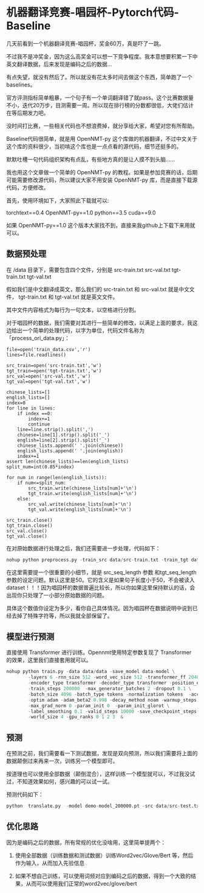 # 机器翻译竞赛-唱园杯-Pytorch代码-Baseline

几天前看到一个机器翻译竞赛-唱园杯，奖金60万，真是吓了一跳。

不过我不是冲奖金，因为这么高奖金可以想一下竞争程度。我本意想要积累一下中英文翻译数据，后来发现是编码之后的数据...

有点失望，就没有然后了。所以就没有花太多时间去做这个东西，简单跑了一个baselines。

官方评测指标简单粗暴，一个句子有一个单词翻译错了就pass。这个比赛数据量不小，迭代20万步，目测需要一周。所以现在排行榜的分数都很低，大佬们估计在等后期发力吧。

没时间打比赛，一些相关代码也不想浪费掉，就分享给大家，希望对您有所帮助。

Baseline代码很简单，就是用 OpenNMT-py 这个库做的机器翻译，不过中文关于这个库的资料很少，当初啃这个库也是一点点看的源代码，细节还挺多的。

默默吐槽一句代码组织架构有点乱，有些地方真的是让人摸不到头脑......

我也用这个文章做一个简单的 OpenNMT-py 的教程。如果是参加竞赛的话，后期可能需要修改源代码，所以建议大家不用安装 OpenNMT-py 库，而是直接下载源代码，方便修改。

首先，使用环境如下，大家照此下载就可以:

torchtext==0.4
OpenNMT-py==1.0
python==3.5
cuda==9.0

如果 OpenNMT-py==1.0 这个版本大家找不到，直接来我github上下载下来用就可以。

## 数据预处理

在 /data 目录下，需要包含四个文件，分别是 src-train.txt  src-val.txt  tgt-train.txt  tgt-val.txt

假如我们是中文翻译成英文，那么我们的 src-train.txt 和 src-val.txt 就是中文文件， tgt-train.txt  和 tgt-val.txt 就是英文文件。

其中文件内容格式为每行为一句文本，以空格进行分割。

对于唱园杯的数据，我们需要对其进行一些简单的修改，以满足上面的要求，我这边给出一个简单的处理代码，以字为单位，代码文件名称为「process_ori_data.py」：

```pyth9on
file=open('train_data.csv','r')
lines=file.readlines()

src_train=open('src-train.txt','w')
tgt_train=open('tgt-train.txt','w')
src_val=open('src-val.txt','w')
tgt_val=open('tgt-val.txt','w')

chinese_lists=[]
english_lists=[]
index=0
for line in lines:
    if index ==0:
        index+=1
        continue
    line=line.strip().split(',')
    chinese=line[1].strip().split('_')
    english=line[2].strip().split('_')
    chinese_lists.append(' '.join(chinese))
    english_lists.append(' '.join(english))
    index+=1
assert len(chinese_lists)==len(english_lists)
split_num=int(0.85*index)

for num in range(len(english_lists)):
    if num<=split_num:
        src_train.write(chinese_lists[num]+'\n')
        tgt_train.write(english_lists[num]+'\n')
    else:
        src_val.write(chinese_lists[num]+'\n')
        tgt_val.write(english_lists[num]+'\n')

src_train.close()
tgt_train.close()
src_val.close()
tgt_val.close()

```

在对原始数据进行处理之后，我们还需要进一步处理，代码如下：

```python
nohup python preprocess.py -train_src data/src-train.txt -train_tgt data/tgt-train.txt -valid_src data/src-val.txt -valid_tgt data/tgt-val.txt -save_data data/data  -src_seq_length 500 -tgt_seq_length 500 >preposs_datalog &
```

在这里需要提一个很重要的小细节，就是 src_seq_length 参数 和tgt_seq_length 参数的设定问题。默认这里是50。它的含义是如果句子长度小于50，不会被读入dataset！！！因为唱园杯的数据普遍比较长，所以你如果这里保持默认的话，会出现你只处理了一小部分原始数据的问题。

具体这个数值你设定为多少，看你自己具体情况。因为唱园杯在数据说明中说到已经去掉了特殊字符等，所以我就全部保留了。

## 模型进行预测

直接使用 Transformer 进行训练。Opennmt使用特定参数复现了 Transformer 的效果，这里我们直接套用就可以。


```python
nohup python train.py -data data/data -save_model data-model \
        -layers 6 -rnn_size 512 -word_vec_size 512 -transformer_ff 2048 -heads 8  \
        -encoder_type transformer -decoder_type transformer -position_encoding \
        -train_steps 200000  -max_generator_batches 2 -dropout 0.1 \
        -batch_size 4096 -batch_type tokens -normalization tokens  -accum_count 2 \
        -optim adam -adam_beta2 0.998 -decay_method noam -warmup_steps 8000 -learning_rate 2 \
        -max_grad_norm 0 -param_init 0  -param_init_glorot \
        -label_smoothing 0.1 -valid_steps 10000 -save_checkpoint_steps 10000 \
        -world_size 4 -gpu_ranks 0 1 2 3  &
```

## 预测

在预测之前，我们需要看一下测试数据，发现是双向预测，所以我们需要将上面的数据颠倒过来再来一次，训练另一个模型即可。

按道理也可以使用全部数据（颠倒混合），这样训练一个模型就可以，不过我没试过，不知道效果如何，感兴趣的可以试一试。

预测代码如下：

```python
python  translate.py  -model demo-model_200000.pt -src data/src-test.txt -output pred.txt 
```

## 优化思路

因为是编码之后的数据，所有常规的优化没啥用，这里简单提两个：

1. 使用全部数据（训练数据和测试数据）训练Word2vec/Glove/Bert 等，然后作为输入，从而加入先验信息

2. 如果不想自己训练，可以使用词频对应到编码之后的数据，得到一个大致的结果，从而可以使用我们正常的word2vec/glove/bert
